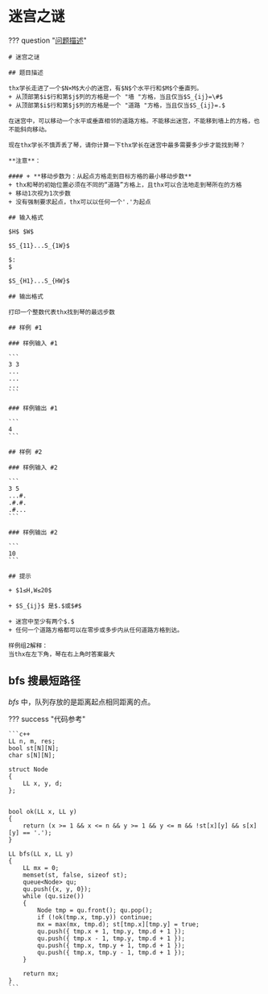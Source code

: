 # 迷宫之谜

??? question "[问题描述]()"

    # 迷宫之谜

    ## 题目描述

    thx学长走进了一个$N×M$大小的迷宫，有$N$个水平行和$M$个垂直列。
    + 从顶部第$i$行和第$j$列的方格是一个 "墙 "方格，当且仅当$S_{ij}=\#$
    + 从顶部第$i$行和第$j$列的方格是一个 "道路 "方格，当且仅当$S_{ij}=.$

    在迷宫中，可以移动一个水平或垂直相邻的道路方格。不能移出迷宫，不能移到墙上的方格，也不能斜向移动。

    现在thx学长不慎弄丢了琴，请你计算一下thx学长在迷宫中最多需要多少步才能找到琴？

    **注意**：

    #### + **移动步数为：从起点方格走到目标方格的最小移动步数**
    + thx和琴的初始位置必须在不同的“道路”方格上，且thx可以合法地走到琴所在的方格
    + 移动1次视为1次步数
    + 没有强制要求起点，thx可以以任何一个'.'为起点

    ## 输入格式

    $H$ $W$

    $S_{11}...S_{1W}$

    $:
    $

    $S_{H1}...S_{HW}$

    ## 输出格式

    打印一个整数代表thx找到琴的最远步数

    ## 样例 #1

    ### 样例输入 #1

    ```
    3 3
    ...
    ...
    ...
    ```

    ### 样例输出 #1

    ```
    4
    ```

    ## 样例 #2

    ### 样例输入 #2

    ```
    3 5
    ...#.
    .#.#.
    .#...
    ```

    ### 样例输出 #2

    ```
    10
    ```

    ## 提示

    + $1≤H,W≤20$

    + $S_{ij}$ 是$.$或$#$

    + 迷宫中至少有两个$.$
    + 任何一个道路方格都可以在零步或多步内从任何道路方格到达。

    样例组2解释：
    当thx在左下角，琴在右上角时答案最大

## bfs 搜最短路径

$bfs$ 中，队列存放的是距离起点相同距离的点。

??? success "代码参考"

    ```c++
    LL n, m, res;
    bool st[N][N];
    char s[N][N];

    struct Node
    {
        LL x, y, d;
    };


    bool ok(LL x, LL y)
    {
        return (x >= 1 && x <= n && y >= 1 && y <= m && !st[x][y] && s[x][y] == '.');
    }

    LL bfs(LL x, LL y)
    {
        LL mx = 0;
        memset(st, false, sizeof st);
        queue<Node> qu;
        qu.push({x, y, 0});
        while (qu.size())
        {
            Node tmp = qu.front(); qu.pop();
            if (!ok(tmp.x, tmp.y)) continue;
            mx = max(mx, tmp.d); st[tmp.x][tmp.y] = true;
            qu.push({ tmp.x + 1, tmp.y, tmp.d + 1 });
            qu.push({ tmp.x - 1, tmp.y, tmp.d + 1 });
            qu.push({ tmp.x, tmp.y + 1, tmp.d + 1 });
            qu.push({ tmp.x, tmp.y - 1, tmp.d + 1 });
        }

        return mx;
    }
    ```